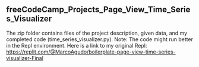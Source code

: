 ## freeCodeCamp_Projects_Page_View_Time_Series_Visualizer

The zip folder contains files of the project description, given data, and my completed code (time_series_visualizer.py). Note: The code might run better in the Repl environment. Here is a link to my original Repl: https://replit.com/@MarcoAgudo/boilerplate-page-view-time-series-visualizer-Final
